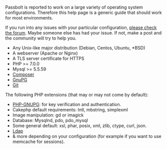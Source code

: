 Passbolt is reported to work on a large variety of operating system configurations. 
Therefore this help page is a generic guide that should work for most environments.

If you run into any issues with your particular configuration, 
[please check the forum](https://community.passbolt.com/c/installation-issues). 
Maybe someone else has had your issue. If not, make a post and the community will try to help you.

- Any Unix-like major distribution (Debian, Centos, Ubuntu, *BSD)
- A webserver (Apache or Nginx)
- A TLS server certificate for HTTPS
- PHP >= 7.0.0
- Mysql >= 5.5.59
- [Composer](https://getcomposer.org/download/)
- [GnuPG](https://gnupg.org/)
- [Git](https://git-scm.com/)

The following PHP extensions (that may or may not come by default): 
- [PHP-GNUPG](http://php.net/manual/en/gnupg.installation.php): for key verification and authentication.
- Cakephp default requirements: Intl, mbstring, simplexml
- Image manipulation: gd or imagick
- Database: Mysqlnd, pdo, pdo_mysql
- Some general default: xsl, phar, posix, xml, zlib, ctype, curl, json.
- [Ldap](https://secure.php.net/manual/en/ldap.installation.php)
- & more depending on your configuration (for example if you want to use memcache for sessions).
